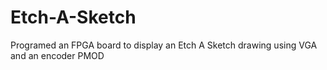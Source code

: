 # Etch-A-Sketch
Programed an FPGA board to display an Etch A Sketch drawing using VGA and an encoder PMOD
